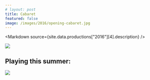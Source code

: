 ```yaml
---
# layout: post
title: Cabaret
featured: false
image: /images/2016/opening-cabaret.jpg
---
```


<script lang="ts" context="module">
  import { load as p } from "../data/load"
  export const load = p
</script>

<script lang="ts">
  export let site
  import Markdown from "../../components/Markdown.svelte"
</script>

<Markdown source={site.data.productions["2016"][4].description} />

![](/images/2016/opening-cabaret.jpg)

## Playing this summer:

![](/images/2016/seasonslide2016.jpg)
